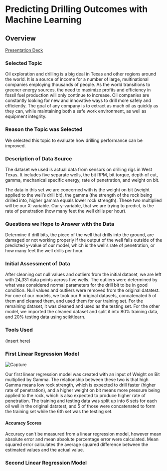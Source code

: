 # Predicting Drilling Outcomes with Machine Learning

## Overview

[Presentation Deck](https://docs.google.com/presentation/d/1TrmBVhpxC0uwEIJbYaWV1LSWlHm9EZwBkupt1_mkAKs/edit?usp=sharing)

### Selected Topic

Oil exploration and drilling is a big deal in Texas and other regions around the world. It is a source of income for a number of large, multinational companies employing thousands of people. As the world transitions to greener energy sources, the need to maximize profits and efficiency in fossil fuel production will only continue to increase.
Oil companies are constantly looking for new and innovative ways to drill more safely and efficiently. The goal of any company is to extract as much oil as quickly as they can, while maintaining both a safe work environment, as well as equipment integrity.


### Reason the Topic was Selected

We selected this topic to evaluate how drilling performance can be improved.

### Description of Data Source

The dataset we used is actual data from sensors on drilling rigs in West Texas. It includes five separate wells, the bit RPM, bit torque, depth of cut, gamma, mechanical specific energy, rate of penetration, and weight on bit.

The data in this set we are concerned with is the weight on bit (weight applied to the well’s drill bit), the gamma (the strength of the rock being drilled into, higher gamma equals lower rock strength). These two multiplied will be our X-variable. Our y-variable, that we are trying to predict, is the rate of penetration (how many feet the well drills per hour). 


### Questions we Hope to Answer with the Data

Determine if drill bits, the piece of the well that drills into the ground, are damaged or not working properly if the output of the well falls outside of the predicted y-value of our model, which is the well’s rate of penetration, or how many feet the well drills per hour.


### Initial Assessment of Data

After cleaning out null values and outliers from the initial dataset, we are left with 24,331 data points across five wells. The outliers were determined by what was considered normal parameters for the drill bit to be in good condition.
Null values and outliers were removed from the original datatest. 
For one of our models, we took our 6 original datasets, concatenated 5 of them and cleaned them, and used them for our training set. For the remaining dataset, it was cleaned and used as the testing set. 
For the other model, we imported the cleaned dataset and split it into 80% training data, and 20% testing data using scikitlearn.

### Tools Used

(insert here)

### First Linear Regression Model

![Capture](https://user-images.githubusercontent.com/77767984/132602322-cff08710-bd66-498e-8656-b785fc20bfa8.PNG)


Our first linear regression model was created with an input of Weight on Bit multiplied by Gamma. The relationship between these two is that high Gamma means low rock strength, which is expected to drill faster (higher rate of penetration), and a higher weight on bit means more pressure being applied to the rock, which is also expected to produce higher rate of penetration. The training and testing data was split up into 6 sets for each oil well in the original datatest, and 5 of those were concatenated to form the training set while the 6th set was the testing set.

#### Accuracy Scores

Accuracy can't be measured from a linear regression model, however mean absolute error and mean absolute percentage error were calculated. Mean squared error calculates the average squared difference between the estimated values and the actual value.

### Second Linear Regression Model


